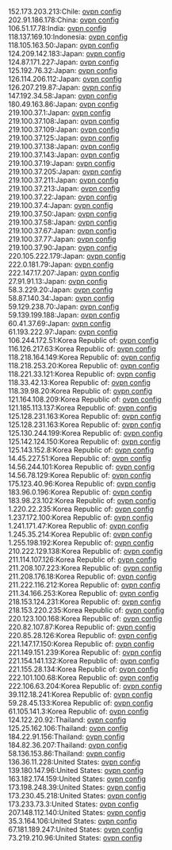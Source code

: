 152.173.203.213:Chile: [ovpn config](vpn/152_173_203_213.ovpn)  
202.91.186.178:China: [ovpn config](vpn/202_91_186_178.ovpn)  
106.51.17.78:India: [ovpn config](vpn/106_51_17_78.ovpn)  
118.137.169.10:Indonesia: [ovpn config](vpn/118_137_169_10.ovpn)  
118.105.163.50:Japan: [ovpn config](vpn/118_105_163_50.ovpn)  
124.209.142.183:Japan: [ovpn config](vpn/124_209_142_183.ovpn)  
124.87.171.227:Japan: [ovpn config](vpn/124_87_171_227.ovpn)  
125.192.76.32:Japan: [ovpn config](vpn/125_192_76_32.ovpn)  
126.114.206.112:Japan: [ovpn config](vpn/126_114_206_112.ovpn)  
126.207.219.87:Japan: [ovpn config](vpn/126_207_219_87.ovpn)  
147.192.34.58:Japan: [ovpn config](vpn/147_192_34_58.ovpn)  
180.49.163.86:Japan: [ovpn config](vpn/180_49_163_86.ovpn)  
219.100.37.1:Japan: [ovpn config](vpn/219_100_37_1.ovpn)  
219.100.37.108:Japan: [ovpn config](vpn/219_100_37_108.ovpn)  
219.100.37.109:Japan: [ovpn config](vpn/219_100_37_109.ovpn)  
219.100.37.125:Japan: [ovpn config](vpn/219_100_37_125.ovpn)  
219.100.37.138:Japan: [ovpn config](vpn/219_100_37_138.ovpn)  
219.100.37.143:Japan: [ovpn config](vpn/219_100_37_143.ovpn)  
219.100.37.19:Japan: [ovpn config](vpn/219_100_37_19.ovpn)  
219.100.37.205:Japan: [ovpn config](vpn/219_100_37_205.ovpn)  
219.100.37.211:Japan: [ovpn config](vpn/219_100_37_211.ovpn)  
219.100.37.213:Japan: [ovpn config](vpn/219_100_37_213.ovpn)  
219.100.37.22:Japan: [ovpn config](vpn/219_100_37_22.ovpn)  
219.100.37.4:Japan: [ovpn config](vpn/219_100_37_4.ovpn)  
219.100.37.50:Japan: [ovpn config](vpn/219_100_37_50.ovpn)  
219.100.37.58:Japan: [ovpn config](vpn/219_100_37_58.ovpn)  
219.100.37.67:Japan: [ovpn config](vpn/219_100_37_67.ovpn)  
219.100.37.77:Japan: [ovpn config](vpn/219_100_37_77.ovpn)  
219.100.37.90:Japan: [ovpn config](vpn/219_100_37_90.ovpn)  
220.105.222.179:Japan: [ovpn config](vpn/220_105_222_179.ovpn)  
222.0.181.79:Japan: [ovpn config](vpn/222_0_181_79.ovpn)  
222.147.17.207:Japan: [ovpn config](vpn/222_147_17_207.ovpn)  
27.91.91.13:Japan: [ovpn config](vpn/27_91_91_13.ovpn)  
58.3.229.20:Japan: [ovpn config](vpn/58_3_229_20.ovpn)  
58.87.140.34:Japan: [ovpn config](vpn/58_87_140_34.ovpn)  
59.129.238.70:Japan: [ovpn config](vpn/59_129_238_70.ovpn)  
59.139.199.188:Japan: [ovpn config](vpn/59_139_199_188.ovpn)  
60.41.37.69:Japan: [ovpn config](vpn/60_41_37_69.ovpn)  
61.193.222.97:Japan: [ovpn config](vpn/61_193_222_97.ovpn)  
106.244.172.51:Korea Republic of: [ovpn config](vpn/106_244_172_51.ovpn)  
116.126.217.63:Korea Republic of: [ovpn config](vpn/116_126_217_63.ovpn)  
118.218.164.149:Korea Republic of: [ovpn config](vpn/118_218_164_149.ovpn)  
118.218.253.20:Korea Republic of: [ovpn config](vpn/118_218_253_20.ovpn)  
118.221.33.121:Korea Republic of: [ovpn config](vpn/118_221_33_121.ovpn)  
118.33.42.13:Korea Republic of: [ovpn config](vpn/118_33_42_13.ovpn)  
118.39.98.20:Korea Republic of: [ovpn config](vpn/118_39_98_20.ovpn)  
121.164.108.209:Korea Republic of: [ovpn config](vpn/121_164_108_209.ovpn)  
121.185.113.137:Korea Republic of: [ovpn config](vpn/121_185_113_137.ovpn)  
125.128.231.163:Korea Republic of: [ovpn config](vpn/125_128_231_163.ovpn)  
125.128.231.163:Korea Republic of: [ovpn config](vpn/125_128_231_163.ovpn)  
125.130.244.199:Korea Republic of: [ovpn config](vpn/125_130_244_199.ovpn)  
125.142.124.150:Korea Republic of: [ovpn config](vpn/125_142_124_150.ovpn)  
125.143.152.8:Korea Republic of: [ovpn config](vpn/125_143_152_8.ovpn)  
14.45.227.51:Korea Republic of: [ovpn config](vpn/14_45_227_51.ovpn)  
14.56.244.101:Korea Republic of: [ovpn config](vpn/14_56_244_101.ovpn)  
14.56.78.129:Korea Republic of: [ovpn config](vpn/14_56_78_129.ovpn)  
175.123.40.96:Korea Republic of: [ovpn config](vpn/175_123_40_96.ovpn)  
183.96.0.196:Korea Republic of: [ovpn config](vpn/183_96_0_196.ovpn)  
183.98.23.102:Korea Republic of: [ovpn config](vpn/183_98_23_102.ovpn)  
1.220.22.235:Korea Republic of: [ovpn config](vpn/1_220_22_235.ovpn)  
1.237.172.100:Korea Republic of: [ovpn config](vpn/1_237_172_100.ovpn)  
1.241.171.47:Korea Republic of: [ovpn config](vpn/1_241_171_47.ovpn)  
1.245.35.214:Korea Republic of: [ovpn config](vpn/1_245_35_214.ovpn)  
1.255.198.192:Korea Republic of: [ovpn config](vpn/1_255_198_192.ovpn)  
210.222.129.138:Korea Republic of: [ovpn config](vpn/210_222_129_138.ovpn)  
211.114.107.126:Korea Republic of: [ovpn config](vpn/211_114_107_126.ovpn)  
211.208.107.223:Korea Republic of: [ovpn config](vpn/211_208_107_223.ovpn)  
211.208.176.18:Korea Republic of: [ovpn config](vpn/211_208_176_18.ovpn)  
211.222.116.212:Korea Republic of: [ovpn config](vpn/211_222_116_212.ovpn)  
211.34.166.253:Korea Republic of: [ovpn config](vpn/211_34_166_253.ovpn)  
218.153.124.231:Korea Republic of: [ovpn config](vpn/218_153_124_231.ovpn)  
218.153.220.235:Korea Republic of: [ovpn config](vpn/218_153_220_235.ovpn)  
220.123.100.168:Korea Republic of: [ovpn config](vpn/220_123_100_168.ovpn)  
220.82.107.87:Korea Republic of: [ovpn config](vpn/220_82_107_87.ovpn)  
220.85.28.126:Korea Republic of: [ovpn config](vpn/220_85_28_126.ovpn)  
221.147.17.150:Korea Republic of: [ovpn config](vpn/221_147_17_150.ovpn)  
221.149.151.239:Korea Republic of: [ovpn config](vpn/221_149_151_239.ovpn)  
221.154.141.132:Korea Republic of: [ovpn config](vpn/221_154_141_132.ovpn)  
221.155.28.134:Korea Republic of: [ovpn config](vpn/221_155_28_134.ovpn)  
222.101.100.68:Korea Republic of: [ovpn config](vpn/222_101_100_68.ovpn)  
222.106.63.204:Korea Republic of: [ovpn config](vpn/222_106_63_204.ovpn)  
39.112.18.241:Korea Republic of: [ovpn config](vpn/39_112_18_241.ovpn)  
59.28.45.133:Korea Republic of: [ovpn config](vpn/59_28_45_133.ovpn)  
61.105.141.3:Korea Republic of: [ovpn config](vpn/61_105_141_3.ovpn)  
124.122.20.92:Thailand: [ovpn config](vpn/124_122_20_92.ovpn)  
125.25.162.106:Thailand: [ovpn config](vpn/125_25_162_106.ovpn)  
184.22.91.156:Thailand: [ovpn config](vpn/184_22_91_156.ovpn)  
184.82.36.207:Thailand: [ovpn config](vpn/184_82_36_207.ovpn)  
58.136.153.86:Thailand: [ovpn config](vpn/58_136_153_86.ovpn)  
136.36.11.228:United States: [ovpn config](vpn/136_36_11_228.ovpn)  
139.180.147.96:United States: [ovpn config](vpn/139_180_147_96.ovpn)  
163.182.174.159:United States: [ovpn config](vpn/163_182_174_159.ovpn)  
173.198.248.39:United States: [ovpn config](vpn/173_198_248_39.ovpn)  
173.230.45.218:United States: [ovpn config](vpn/173_230_45_218.ovpn)  
173.233.73.3:United States: [ovpn config](vpn/173_233_73_3.ovpn)  
207.148.112.140:United States: [ovpn config](vpn/207_148_112_140.ovpn)  
35.3.164.106:United States: [ovpn config](vpn/35_3_164_106.ovpn)  
67.181.189.247:United States: [ovpn config](vpn/67_181_189_247.ovpn)  
73.219.210.96:United States: [ovpn config](vpn/73_219_210_96.ovpn)  
